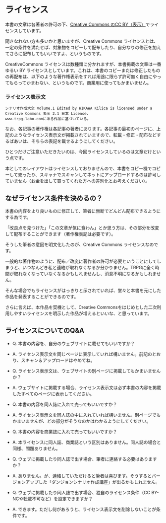 # ライセンス

本書の文章は各著者の許可の下、[Creative Commons のCC BY（表示）](http://creativecommons.org/licenses/by/2.1/jp/)でライセンスしています。

聞きなれない方も多いかと思いますが、Creative Commons ライセンスとは、一定の条件を満たせば、対象物をコピーして配布したり、自分なりの修正を加えてさらに配布してもいいですよ、というものです。

CreativeCommons ライセンスは数種類に分かれますが、本書掲載の文章は一番ゆるい BY ライセンスとしています。これは、本書のコピーまたは修正したものの再配布は、以下のような著作権表示をすれば用途に限らず許可無く自由にやってもらってかまわない、というものです。商業用に使ってもかまいません。

### ライセンス表示文
    シナリオ作成大全 Volume.1 Edited by HIKAWA Kilica is licensed under a Creative Commons 表示 2.1 日本 License.
    www.trpg-labo.comにある作品に基づいている。

なお、各記事の著作権は各記事の著者にあります。各記事の最初のページに、上記のようなライセンス表示文が掲載されていますので、転載・修正・配布などするばあいは、そちらの表記を載せるようにしてください。

ひとつだけご注意いただきたいのは、今回ライセンスしているのは文章だけという点です。

本としてのレイアウトはライセンスしておりませんので、本書をコピー機でコピーして売ったり、スキャナでスキャンしてネットにアップロードするのは許可していません（お金を出して買ってくれた方への差別化とお考えください）。


## なぜライセンス条件を決めるの？
本書の内容をより良いものに修正して、筆者に無断でどんどん配布できるようにする為です。

「改良点を見つけた」「この文章が気に食わん」とか思う方は、その部分を改変して配布することができます（著作権表記は必要です）。

そうした筆者の意図を明文化したのが、Creative Commons ライセンスなのです。

一般的な著作物のように、配布／改変に著作者の許可が必要ということにしてしまうと、いつなんどき私と連絡が取れなくなるか分かりません。TRPGに全く時間が取れなくなっていなくなるかもしれませんし、消息不明になるかもしれません。

そんな場合でもライセンスがはっきりと示されていれば、堂々と本書を元にした作品を発表することができるのです。

さらに言えば、本作品を契機として、Creative Commonsをはじめとした二次利用しやすいライセンスを明示した作品が増えるといいな、と思っています。

## ライセンスについてのQ&A

* Q. 本書の内容を、自分のウェブサイトに載せてもいいですか？　
* A. ライセンス表示文を同じページに表示していれば構いません。前記のとおり、スキャン＆アップロードはやめてね。

* Q. ライセンス表示文は、ウェブサイトの別ページに掲載してもかまいませんか？　
* A. ウェブサイトに掲載する場合、ライセンス表示文は必ず本書の内容を掲載したすべてのページに表示してください。

* Q. 本書の内容を同人誌に入れて売ってもいいですか？　
* A. ライセンス表示文を同人誌の中に入れていれば構いません。別ページでもかまいませんが、どの部分がそうなのかはわかるようにしてください。

* Q. 本書の内容を商業誌に入れて売ってもいいですか？　
* A. 本ライセンスに同人誌、商業誌という区別はありません。同人誌の場合と同様、問題ありません。

* Q. ウェブに掲載したり同人誌で出す場合、筆者に連絡する必要はありますか？　
* A. ありません。が、連絡していただけると筆者は喜びます。そうするとバージョンアップした「ダンジョンシナリオ作成講座」が出るかもしれません。

* Q. ウェブに掲載したり同人誌で出す場合、独自のライセンス条件（CC BY-NCや転載不可など）を設定できますか？　
* A. できます。ただし何があろうと、ライセンス表示文を削除しないことが条件です。